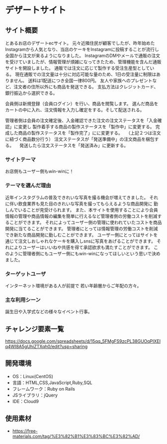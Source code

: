 # デザートサイト
## サイト概要
とあるお店のデザートecサイト。
元々近隣住民が顧客でしたが、昨年始めたInstagramから人気となり、当店のケーキをInstagramに投稿することが流行し全国から注文が来るようになりました。
InstagramのDMやメールで通販の注文を受けていましたが、情報管理が煩雑になってきたため、管理機能を含んだ通販サイトを開設しました。
通販では注文に応じて製作する受注生産型としている。
現在通販での注文量は十分に対応可能な量のため、1日の受注量に制限はありません。
送料は1配送につき全国一律800円。
友人や家族へのプレゼントなど、注文者の住所以外にも商品を発送できる。
支払方法はクレジットカード、銀行振込から選択できる。

会員側は新規登録（会員ログイン）を行い、商品を閲覧します。
選んだ商品をカートの中に入れ、注文情報を入力し確定をする。そして配送される。

管理者側は会員の注文確定後、入金確認できた注文の注文ステータスを「入金確認」に変更し
製作着手する商品の製作ステータスを「製作中」に変更する。
完成した商品の製作ステータスを「製作完了」にに変更する。
　（上記２つは注文に紐づく商品数分行う）
注文ステータスが「発送準備中」の注文商品を梱包する。
　発送したら注文ステータスを「発送済み」に更新する。


### サイトテーマ
お店側もユーザー側もwin-winに！

### テーマを選んだ理由
近年インスタグラムの普及できれいな写真を撮る機会が増えてきました。
それに伴い飲食業界も見た目のきれいな写真を撮ってもらえるような商品開発に
勤しんでいることが見受けられます。
また、本サイトを使用することにより会員情報の管理や商品情報の編集を簡単に行えるなど管理者側の労働コストを削減することができます。
それによってユーザー側の管理に使われていたコストを商品開発に当てることができます。
管理者にとっては情報管理の労働コストを削減でき新たな商品開発に勤しむことができます。
ユーザー側にとってはサイトを通じて注文しおしゃれなケーキを購入しsnsに写真をあげることができます。
それによりユーザーはいいねや共感を得て承認欲求も満たすことができます。
このように管理者側にもユーザー側にもwin-winになってほしいという思いで決めました。
### ターゲットユーザ
インターネット環境がある人が前提で
若い年齢層からご年配の方々。

### 主な利用シーン
誕生日や入学式などの様々なイベント行事。

## チャレンジ要素一覧
https://docs.google.com/spreadsheets/d/15qq_5FMgFS9zcPL38GUOqPlXEIq4WI8A5gUhiZTXqh0/edit?usp=sharing

## 開発環境
- OS：Linux(CentOS)
- 言語：HTML,CSS,JavaScript,Ruby,SQL
- フレームワーク：Ruby on Rails
- JSライブラリ：jQuery
- IDE：Cloud9

## 使用素材
- https://free-materials.com/tag/%E3%82%B1%E3%83%BC%E3%82%AD/
